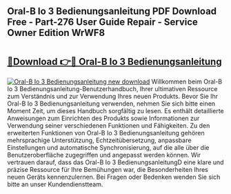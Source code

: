 ## Oral-B Io 3 Bedienungsanleitung PDF Download Free - Part-276 User Guide Repair - Service Owner Edition WrWF8

# <h2><a href="http://df3214d.blite.top/?on=Oral-B+Io+3+Bedienungsanleitung">🔗Download 👉🔴 Oral-B Io 3 Bedienungsanleitung</a></h2>

[![Oral-B Io 3 Bedienungsanleitung new download](https://i.imgur.com/lujVjoI.png)](http://df3214d.blite.top/?on=Oral-B+Io+3+Bedienungsanleitung)
Willkommen beim Oral-B Io 3 Bedienungsanleitung-Benutzerhandbuch, Ihrer ultimativen Ressource zum Verständnis und zur Verwendung Ihres neuen Produkts. Bevor Sie Ihr Oral-B Io 3 Bedienungsanleitung verwenden, nehmen Sie sich bitte einen Moment Zeit, um dieses Handbuch sorgfältig zu lesen. Es enthält detaillierte Anweisungen zum Einrichten des Produkts sowie Informationen zur Verwendung seiner verschiedenen Funktionen und Fähigkeiten. Zu den erweiterten Funktionen von Oral-B Io 3 Bedienungsanleitung gehören mehrsprachige Unterstützung, Echtzeitübersetzung, anpassbare Einstellungen und automatische Synchronisierung, auf die alle über die Benutzeroberfläche zugegriffen und angepasst werden können. Wir vertrauen darauf, dass das Oral-B Io 3 BedienungsanleitungD eine klare und präzise Ressource für Ihre Bemühungen war, die Besonderheiten Ihres neuen Geräts kennenzulernen. Bei Fragen oder Bedenken wenden Sie sich bitte an unser Kundendienstteam.
